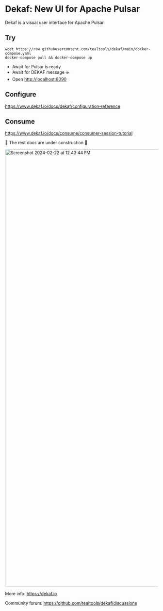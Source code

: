 # Dekaf: New UI for Apache Pulsar

Dekaf is a visual user interface for Apache Pulsar.

## Try

```
wget https://raw.githubusercontent.com/tealtools/dekaf/main/docker-compose.yaml
docker-compose pull && docker-compose up
```

- Await for Pulsar is ready
- Await for DEKAF message ☕️
- Open <http://localhost:8090>

## Configure

<https://www.dekaf.io/docs/dekaf/configuration-reference>

## Consume

<https://www.dekaf.io/docs/consume/consumer-session-tutorial>

🚧 The rest docs are under construction 🚧

<img width="1435" alt="Screenshot 2024-02-22 at 12 43 44 PM" src="https://github.com/tealtools/dekaf/assets/9302460/d224e725-48e2-4cad-a2c5-e2a94246362b">

More info: https://dekaf.io

Community forum: https://github.com/tealtools/dekaf/discussions

